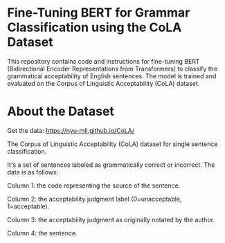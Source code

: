 # Fine-Tuning BERT for Grammar Classification using the CoLA Dataset
This repository contains code and instructions for fine-tuning BERT (Bidirectional Encoder Representations from Transformers) to classify the grammatical acceptability of English sentences. The model is trained and evaluated on the Corpus of Linguistic Acceptability (CoLA) dataset.

# About the Dataset

Get the data: https://nyu-mll.github.io/CoLA/

The Corpus of Linguistic Acceptability (CoLA) dataset for single sentence classification.

It's a set of sentences labeled as grammatically correct or incorrect. The data is as follows:

Column 1: the code representing the source of the sentence.

Column 2: the acceptability judgment label (0=unacceptable, 1=acceptable).

Column 3: the acceptability judgment as originally notated by the author.

Column 4: the sentence.
